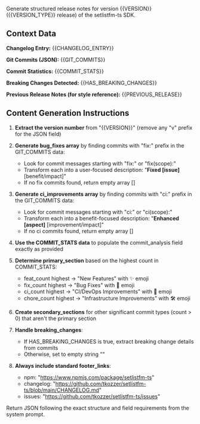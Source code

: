 Generate structured release notes for version {{VERSION}} ({{VERSION_TYPE}} release) of the setlistfm-ts SDK.

## Context Data

**Changelog Entry:**
{{CHANGELOG_ENTRY}}

**Git Commits (JSON):**
{{GIT_COMMITS}}

**Commit Statistics:**
{{COMMIT_STATS}}

**Breaking Changes Detected:** {{HAS_BREAKING_CHANGES}}

**Previous Release Notes (for style reference):**
{{PREVIOUS_RELEASE}}

## Content Generation Instructions

1. **Extract the version number** from "{{VERSION}}" (remove any "v" prefix for the JSON field)

2. **Generate bug_fixes array** by finding commits with "fix:" prefix in the GIT_COMMITS data:

   - Look for commit messages starting with "fix:" or "fix(scope):"
   - Transform each into a user-focused description: "**Fixed [issue]** [benefit/impact]"
   - If no fix commits found, return empty array []

3. **Generate ci_improvements array** by finding commits with "ci:" prefix in the GIT_COMMITS data:

   - Look for commit messages starting with "ci:" or "ci(scope):"
   - Transform each into a benefit-focused description: "**Enhanced [aspect]** [improvement/impact]"
   - If no ci commits found, return empty array []

4. **Use the COMMIT_STATS data** to populate the commit_analysis field exactly as provided

5. **Determine primary_section** based on the highest count in COMMIT_STATS:

   - feat_count highest → "New Features" with ✨ emoji
   - fix_count highest → "Bug Fixes" with 🐛 emoji
   - ci_count highest → "CI/DevOps Improvements" with 🤖 emoji
   - chore_count highest → "Infrastructure Improvements" with 🛠️ emoji

6. **Create secondary_sections** for other significant commit types (count > 0) that aren't the primary section

7. **Handle breaking_changes**:

   - If HAS_BREAKING_CHANGES is true, extract breaking change details from commits
   - Otherwise, set to empty string ""

8. **Always include standard footer_links**:
   - npm: "https://www.npmjs.com/package/setlistfm-ts"
   - changelog: "https://github.com/tkozzer/setlistfm-ts/blob/main/CHANGELOG.md"
   - issues: "https://github.com/tkozzer/setlistfm-ts/issues"

Return JSON following the exact structure and field requirements from the system prompt.
